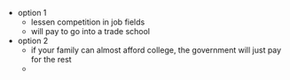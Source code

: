 - option 1
	- lessen competition in job fields
	- will pay to go into a trade school
- option 2
	- if your family can almost afford college, the government will just pay for the rest
	- 